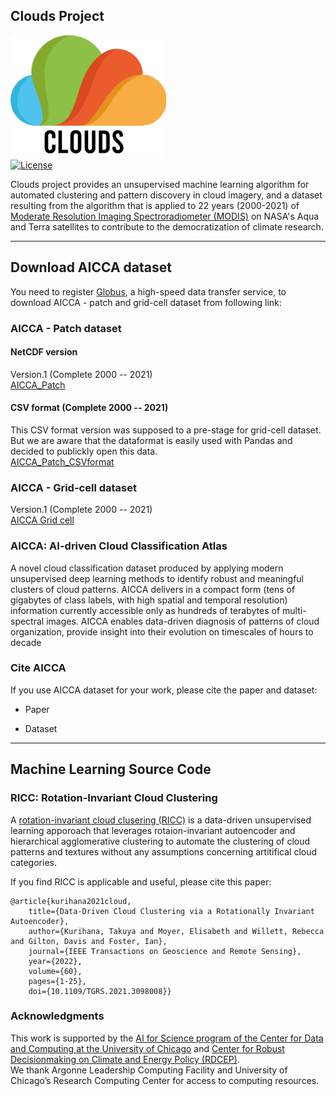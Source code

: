 ## Clouds Project
![icon](docs/images/Clouds-Logo.png)  
[![License](https://img.shields.io/badge/license-MIT-green)](./LICENSE)

Clouds project provides an unsupervised machine learning algorithm for automated clustering and pattern discovery in cloud imagery, 
and a dataset resulting from the algorithm that is applied to 22 years (2000-2021) of [Moderate Resolution Imaging Spectroradiometer (MODIS)](https://ladsweb.modaps.eosdis.nasa.gov) on NASA's Aqua and Terra satellites
to contribute to the democratization of climate research.


---------------------------
## Download AICCA dataset

You need to register [Globus](https://www.globus.org/data-transfer), a high-speed data transfer service, to download AICCA - patch and grid-cell dataset from following link:  
### AICCA - Patch dataset  
#### NetCDF version
Version.1 (Complete 2000 -- 2021)   
[AICCA_Patch](https://app.globus.org/file-manager?origin_id=dc1bfe8a-cbc9-11ec-b95a-0f43df60473d&origin_path=%2F)

#### CSV format (Complete 2000 -- 2021)
This CSV format version was supposed to a pre-stage for grid-cell dataset. But we are aware that the dataformat is easily used with Pandas and decided to publickly open this data.   
[AICCA_Patch_CSVformat](https://app.globus.org/file-manager?origin_id=86f8615c-32e7-11ed-ba3e-d5fb255a47cc&origin_path=%2F)  


### AICCA - Grid-cell dataset
Version.1 (Complete 2000 -- 2021)  
[AICCA Grid cell](https://app.globus.org/file-manager?origin_id=085d7744-ee7f-11ec-b3bd-15403b7b75ed&origin_path=%2F)

### AICCA: AI-driven Cloud Classification Atlas
A novel cloud classification dataset produced by applying modern unsupervised deep learning methods to identify robust and meaningful clusters of cloud patterns.
AICCA delivers in a compact form (tens of gigabytes of class labels, with high spatial and
temporal resolution) information currently accessible only as hundreds of terabytes of multi-spectral images.
AICCA enables data-driven diagnosis of patterns of cloud organization, provide insight into their evolution on
timescales of hours to decade

### Cite AICCA
If you use AICCA dataset for your work, please cite the paper and dataset:
- Paper

- Dataset

---------------------------
##  Machine Learning Source Code
### RICC: Rotation-Invariant Cloud Clustering
A [rotation-invariant cloud clusering (RICC)](https://ieeexplore.ieee.org/document/9497325) is a data-driven unsupervised learning apporoach 
that leverages rotaion-invariant autoencoder and hierarchical agglomerative clustering to automate the clustering of cloud patterns and textures 
without any assumptions concerning artitifical cloud categories.   

If you find RICC is applicable and useful, please cite this paper:
```
@article{kurihana2021cloud,  
    title={Data-Driven Cloud Clustering via a Rotationally Invariant Autoencoder},   
    author={Kurihana, Takuya and Moyer, Elisabeth and Willett, Rebecca and Gilton, Davis and Foster, Ian},  
    journal={IEEE Transactions on Geoscience and Remote Sensing},   
    year={2022},  
    volume={60},   
    pages={1-25},  
    doi={10.1109/TGRS.2021.3098008}}
```

### Acknowledgments
This work is supported by the [AI for Science program of the Center for Data and Computing at the University of Chicago](https://datascience.uchicago.edu/research/is-climate-change-changing-clouds/) and
[Center for Robust Decisionmaking on Climate and Energy Policy (RDCEP)](http://www.rdcep.org/).  
We thank Argonne Leadership Computing Facility and University of Chicago’s Research Computing Center for access to computing resources.

